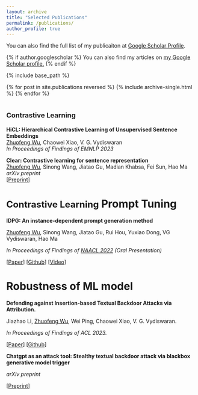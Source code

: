 ```yaml
---
layout: archive
title: "Selected Publications"
permalink: /publications/
author_profile: true
---
```


You can also find the full list of my publicaiton at [Google Scholar Profile](https://scholar.google.com/citations?user=bqinFgYAAAAJ&hl=en&authuser=1).

{% if author.googlescholar %}
  You can also find my articles on <u><a href="{{author.googlescholar}}">my Google Scholar profile</a>.</u>
{% endif %}

{% include base_path %}

{% for post in site.publications reversed %}
  {% include archive-single.html %}
{% endfor %}

<font size=4>Contrastive Learning</font>
======
**HiCL: Hierarchical Contrastive Learning of Unsupervised Sentence Embeddings**<br>
<u>Zhuofeng Wu</u>, Chaowei Xiao, V. G. Vydiswaran<br>
*In Proceedings of Findings of EMNLP 2023*

**Clear: Contrastive learning for sentence representation**<br>
<u>Zhuofeng Wu</u>, Sinong Wang, Jiatao Gu, Madian Khabsa, Fei Sun, Hao Ma<br>
*arXiv preprint*<br>
[[Preprint](https://arxiv.org/pdf/2012.15466.pdf)]

<font size=5>Contrastive Learning</font>
Prompt Tuning
======
**IDPG: An instance-dependent prompt generation method**

<u>Zhuofeng Wu</u>, Sinong Wang, Jiatao Gu, Rui Hou, Yuxiao Dong, VG Vydiswaran, Hao Ma

*In Proceedings of Findings of [NAACL 2022](https://2022.naacl.org/) (Oral Presentation)*

[[Paper](https://aclanthology.org/2022.naacl-main.403.pdf)] [[Github](https://github.com/CSerxy/IDPG)] [[Video](https://underline.io/lecture/53933-idpg-an-instance-dependent-prompt-generation-method)]
 

Robustness of ML model
======
**Defending against Insertion-based Textual Backdoor Attacks via Attribution.**

Jiazhao Li, <u>Zhuofeng Wu</u>, Wei Ping, Chaowei Xiao, V. G. Vydiswaran.

*In Proceedings of Findings of ACL 2023.*

[[Paper](https://aclanthology.org/2023.findings-acl.561.pdf)] [[Github](https://github.com/JiazhaoLi/AttDef)] 

**Chatgpt as an attack tool: Stealthy textual backdoor attack via blackbox generative model trigger**

*arXiv preprint*

[[Preprint](https://arxiv.org/pdf/2304.14475.pdf)]



